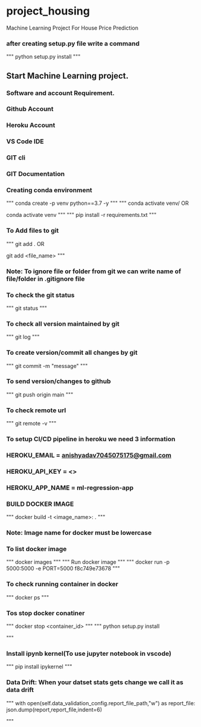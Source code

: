 # project_housing
Machine Learning Project For House Price Prediction

### after creating setup.py file write a command
""" python setup.py install """

## Start Machine Learning project.
### Software and account Requirement.
### Github Account
### Heroku Account
### VS Code IDE
### GIT cli
### GIT Documentation
### Creating conda environment
"""
conda create -p venv python==3.7 -y
"""
"""
conda activate venv/
OR

conda activate venv
"""
"""
pip install -r requirements.txt
"""
### To Add files to git
"""
git add .
OR

git add <file_name>
"""

### Note: To ignore file or folder from git we can write name of file/folder in .gitignore file

### To check the git status
"""
git status
"""
### To check all version maintained by git
"""
git log
"""
### To create version/commit all changes by git
"""
git commit -m "message"
"""
### To send version/changes to github
"""
git push origin main
"""
### To check remote url
"""
git remote -v
"""
### To setup CI/CD pipeline in heroku we need 3 information

### HEROKU_EMAIL = anishyadav7045075175@gmail.com
### HEROKU_API_KEY = <>
### HEROKU_APP_NAME = ml-regression-app
### BUILD DOCKER IMAGE
"""
docker build -t <image_name>:<tagname> .
"""

### Note: Image name for docker must be lowercase

### To list docker image
"""
docker images
"""
"""
Run docker image
"""
"""
docker run -p 5000:5000 -e PORT=5000 f8c749e73678
"""
### To check running container in docker
"""
docker ps
"""
### Tos stop docker conatiner
"""
docker stop <container_id>
"""
"""
python setup.py install

"""
### Install ipynb kernel(To use jupyter notebook in vscode)
"""
pip install ipykernel
"""
### Data Drift: When your datset stats gets change we call it as data drift

"""
with open(self.data_validation_config.report_file_path,"w") as report_file:
                json.dump(report,report_file,indent=6)

"""